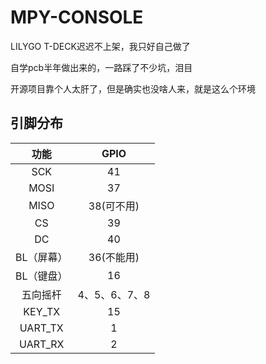 # MPY-CONSOLE
LILYGO T-DECK迟迟不上架，我只好自己做了

自学pcb半年做出来的，一路踩了不少坑，泪目

开源项目靠个人太肝了，但是确实也没啥人来，就是这么个环境

## 引脚分布

|    功能    |     GPIO      |
| :--------: | :-----------: |
|    SCK     |      41       |
|    MOSI    |      37       |
|    MISO    |  38(可不用)   |
|     CS     |      39       |
|     DC     |      40       |
| BL（屏幕） |  36(不能用)   |
| BL（键盘） |      16       |
|  五向摇杆  | 4、5、6、7、8 |
|   KEY_TX   |      15       |
|  UART_TX   |       1       |
|  UART_RX   |       2       |

